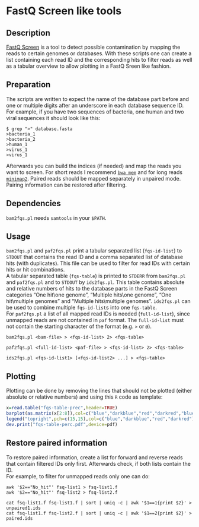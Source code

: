 # FastQ Screen like tools

## Description
[FastQ Screen](https://www.bioinformatics.babraham.ac.uk/projects/fastq_screen/) is a tool to detect possible contamination by mapping the reads to certain genomes or databases. With these scripts one can create a list containing each read ID and the corresponding hits to filter reads as well as a tabular overview to allow plotting in a FastQ Sreen like fashion.

## Preparation
The scripts are written to expect the name of the database part before and one or multiple digits after an underscore in each database sequence ID. For example, if you have two sequences of bacteria, one human and two viral sequences it should look like this:
```
$ grep ">" database.fasta
>bacteria_1
>bacteria_2
>human_1
>virus_1
>virus_1
```
Afterwards you can build the indices (if needed) and map the reads you want to screen. For short reads I recommend [`bwa mem`](https://github.com/lh3/bwa) and for long reads [`minimap2`](https://github.com/lh3/minimap2). Paired reads should be mapped separately in unpaired mode. Pairing information can be restored after filtering.

## Dependencies

`bam2fqs.pl` needs `samtools` in your `$PATH`.

## Usage

`bam2fqs.pl` and `paf2fqs.pl` print a tabular separated list (`fqs-id-list`) to `STDOUT` that contains the read ID and a comma separated list of database hits (with duplicates). This file can be used to filter for read IDs with certain hits or hit combinations.   
A tabular separated table (`fqs-table`) is printed to `STDERR` from `bam2fqs.pl` and `paf2fqs.pl` and to `STDOUT` by `ids2fqs.pl`. This table contains absolute and relative numbers of hits to the database parts in the FastQ Screen categories “One hit\one genome”, “Multiple hits\one genome”, “One hit\multiple genomes” and “Multiple hits\multiple genomes”. `ids2fqs.pl` can be used to combine multiple `fqs-id-list`s into one `fqs-table`.   
For `paf2fqs.pl` a list of all mapped read IDs is needed (`full-id-list`), since unmapped reads are not contained in `paf` format. The `full-id-list` must not contain the starting character of the format (e.g. `>` or `@`).
```
bam2fqs.pl <bam-file> > <fqs-id-list> 2> <fqs-table>

paf2fqs.pl <full-id-list> <paf-file> > <fqs-id-list> 2> <fqs-table>

ids2fqs.pl <fqs-id-list1> [<fqs-id-list2> ...] > <fqs-table>
```

## Plotting

Plotting can be done by removing the lines that should not be plotted (either absolute or relative numbers) and using this `R` code as template:

```R
x=read.table("fqs-table-prec",header=TRUE)
barplot(as.matrix(x[2:8]),col=c("blue","darkblue","red","darkred","blue"),ylim=c(0,100),las=2,ylab="% Mapped",xaxt="n",main="FastqScreen like contamination scan")
legend("topright",pch=c(15,15),col=c("blue","darkblue","red","darkred"),legend=c("One hit\\one genome","Multiple hits\\one genome","One hit\\multiple genomes","Multiple hits\\multiple genomes"))
dev.print("fqs-table-perc.pdf",device=pdf)
```

## Restore paired information

To restore paired information, create a list for forward and reverse reads that contain filtered IDs only first. Afterwards check, if both lists contain the ID.   
For example, to filter for unmapped reads only one can do:
```
awk '$2=="No_hit"' fsq-list1 > fsq-list1.f
awk '$2=="No_hit"' fsq-list2 > fsq-list2.f

cat fsq-list1.f fsq-list1.f | sort | uniq -c | awk '$1==1{print $2}' > unpaired1.ids
cat fsq-list1.f fsq-list2.f | sort | uniq -c | awk '$1==2{print $2}' > paired.ids
```
